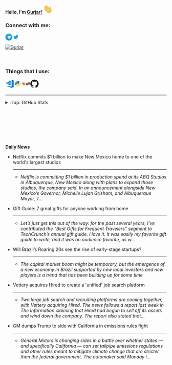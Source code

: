 #### Hello, I'm [Gurjar!](https://GurjarKing.github.io) <img src="https://raw.githubusercontent.com/ABSphreak/ABSphreak/master/gifs/Hi.gif" width="30px"></h2>


### Connect with me:

[<img align="left" alt="Gurjar | Telegram" width="22px" src="https://raw.githubusercontent.com/github/explore/80688e429a7d4ef2fca1e82350fe8e3517d3494d/topics/telegram/telegram.png" />][Telegram]
[<img align="left" alt="Gurjar | Twitter" width="22px" src="https://raw.githubusercontent.com/github/explore/80688e429a7d4ef2fca1e82350fe8e3517d3494d/topics/twitter/twitter.png" />][Twitter]
<br >
<br >
<a href="https://github.com/GurjarKing"><img src="https://komarev.com/ghpvc/?username=GurjarKing" alt="Gurjar" /></a> <br />
<br />
<br />
<!-- <br >

![](https://visitor-badge.glitch.me/badge?page_id=GurjarKing)

<br /> -->

### Things that I use:

[<img align="left" alt="Visual Studio Code" width="26px" src="https://raw.githubusercontent.com/github/explore/80688e429a7d4ef2fca1e82350fe8e3517d3494d/topics/visual-studio-code/visual-studio-code.png" />][VSCode]
[<img align="left" alt="Python" width="26px" src="https://raw.githubusercontent.com/github/explore/80688e429a7d4ef2fca1e82350fe8e3517d3494d/topics/python/python.png" />][Python]
[<img align="left" alt="Git" width="26px" src="https://raw.githubusercontent.com/github/explore/80688e429a7d4ef2fca1e82350fe8e3517d3494d/topics/git/git.png" />][Git]
[<img align="left" alt="GitHub" width="26px" src="https://raw.githubusercontent.com/github/explore/78df643247d429f6cc873026c0622819ad797942/topics/github/github.png" />][Github]

<br />
<br />

---
<details>
  <summary>:zap: GitHub Stats</summary>

<img align="left" alt="Gurjar's Github Stats" src="https://github-readme-stats.vercel.app/api?username=GurjarKing&show_icons=true&hide_border=true&count_private=true&include_all_commit=true&theme=algolia" />

</details>

<!-- ### 🔔 My latest tweet
<a href="https://twitter.com/Gurjar_King43" target="_blank">
	<img src="https://github.com/GurjarKing/GurjarKing/raw/master/tweet.png" width="70%" align="center" alt="Click to view on Twitter" title="My latest tweet, as an image"/>
</a> -->
<br>

<pre>

</pre>

<!-- **Quote of the hour:**

{qoth}

~ {qoth_author}
<pre>

</pre> -->
<br>
<pre>


</pre>
<strong>Daily News</strong>
  
  - Netflix commits $1 billion to make New Mexico home to one of the world's largest studios
     <hr/>
     
      - *Netflix is committing $1 billion in production spend at its ABQ Studios in Albuquerque, New Mexico along with plans to expand those studios, the company said. In an announcement alongside New Mexico’s Governor, Michelle Lujan Grisham, and Albuquerque Mayor, T…*
     
  - Gift Guide: 7 great gifts for anyone working from home
      <hr/>
      
      - *Let’s just get this out of the way: for the past several years, I’ve contributed the “Best Gifts for Frequent Travelers” segment to TechCrunch’s annual gift guide. I love it. It was easily my favorite gift guide to write, and it was an audience favorite, as w…*
      
  - Will Brazil’s Roaring 20s see the rise of early-stage startups?
      <hr/>
      
      - *The capital market boom might be temporary, but the emergence of a new economy in Brazil supported by new local investors and new players is a trend that has been building up for some time*
      
  - Vettery acquires Hired to create a 'unified' job search platform
      <hr/>
      
      - *Two large job search and recruiting platforms are coming together, with Vettery acquiring Hired. The news follows a report last week in The Information claiming that Hired had begun to sell off its assets and wind down the company. The report also stated that…*
       
  - GM dumps Trump to side with California in emissions rules fight
      <hr/>
       
       - *General Motors is changing sides in a battle over whether states — and specifically California — can set tailpipe emissions regulations and other rules meant to mitigate climate change that are stricter than the federal government. The automaker said Monday i…*
      

<br />

[VSCode]: https://code.visualstudio.com/
[Python]: https://www.python.org/
[Git]: https://git-scm.com/
[Github]: https://github.com/
[Telegram]: https://t.me/Gurjar_King/
[Twitter]: https://twitter.com/Gurjar_King43/
